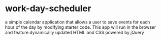 # work-day-scheduler
a simple calendar application that allows a user to save events for each hour of the day by modifying starter code. This app will run in the browser and feature dynamically updated HTML and CSS powered by jQuery
